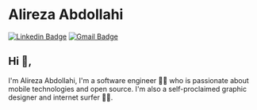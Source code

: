 # Alireza Abdollahi

[![Linkedin Badge](https://img.shields.io/badge/-aliiiireza-blue?style=flat-square&logo=Linkedin&logoColor=white&link=https://www.linkedin.com/in/aliiiireza/)](https://www.linkedin.com/in/aliiiireza/)
[![Gmail Badge](https://img.shields.io/badge/-mra.abdollahi@gmail.com-c14438?style=flat-square&logo=Gmail&logoColor=white&link=mailto:mra.abdollahi@gmail.com)](mailto:mra.abdollahi@gmail.com)

## Hi 👋,

I'm Alireza Abdollahi, I'm a software engineer 👨‍💻 who is passionate about mobile technologies and open source. I'm also a self-proclaimed graphic designer and internet surfer
🏄‍♂️.

<!-- - 🔭 I’m currently working on My Projects
- 🌱 I’m currently learning JavaScript
- 💬 Ask me about tech, memes, anime
- 😄 Pronouns: he/him
- ⚡ Languages: Javascript -->
